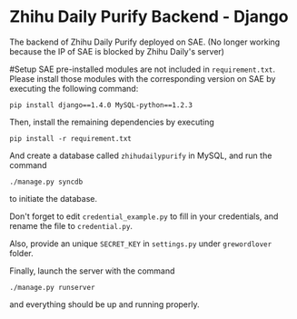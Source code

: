 Zhihu Daily Purify Backend - Django
================
The backend of Zhihu Daily Purify deployed on SAE. (No longer working because the IP of SAE is blocked by Zhihu Daily's server)

#Setup
SAE pre-installed modules are not included in `requirement.txt`. Please install those modules with the corresponding version on SAE by executing the following command:

```
pip install django==1.4.0 MySQL-python==1.2.3
```

Then, install the remaining dependencies by executing

```
pip install -r requirement.txt
```

And create a database called `zhihudailypurify` in MySQL, and run the command
```
./manage.py syncdb
```
to initiate the database.

Don't forget to edit `credential_example.py` to fill in your credentials, and rename the file to `credential.py`.

Also, provide an unique `SECRET_KEY` in `settings.py` under `grewordlover` folder.

Finally, launch the server with the command
```
./manage.py runserver
```
and everything should be up and running properly.
